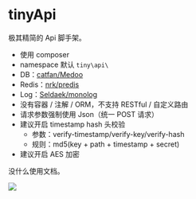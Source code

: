 # tinyApi

极其精简的 Api 脚手架。

- 使用 composer
- namespace 默认 `tiny\api\`
- DB：[catfan/Medoo](https://github.com/catfan/Medoo)
- Redis：[nrk/predis](https://github.com/nrk/predis)
- Log：[Seldaek/monolog](https://github.com/Seldaek/monolog)
- 没有容器 / 注解 / ORM，不支持 RESTful / 自定义路由
- 请求参数强制使用 Json（统一 POST 请求）
- 建议开启 timestamp hash 头校验
    - 参数：verify-timestamp/verify-key/verify-hash
    - 规则：md5(key + path + timestamp + secret)
- 建议开启 AES 加密

没什么使用文档。

![](https://raw.githubusercontent.com/LemonLone/tinyApi/master/screenshot.png)